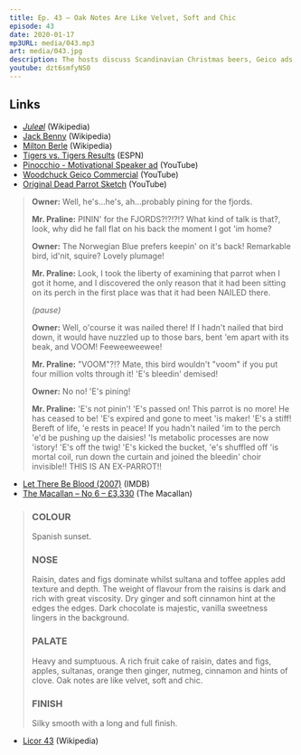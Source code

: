 ```yaml
---
title: Ep. 43 – Oak Notes Are Like Velvet, Soft and Chic
episode: 43
date: 2020-01-17
mp3URL: media/043.mp3
art: media/043.jpg
description: The hosts discuss Scandinavian Christmas beers, Geico ads involving Pinocchio and woodchucks, the Dead Parrot Sketch, expensive Macallan whisky, a Spanish liqueur, and the British Royal Family.
youtube: dzt6smfyNS0
---
```


## Links

- [_Juleøl_](https://en.wikipedia.org/wiki/Beer_in_Denmark#Julebryg) (Wikipedia)
- [Jack Benny](https://en.wikipedia.org/wiki/Jack_Benny) (Wikipedia)
- [Milton Berle](https://en.wikipedia.org/wiki/Milton_Berle) (Wikipedia)
- [Tigers vs. Tigers Results](https://www.espn.com/college-football/game?gameId=401135295) (ESPN)
- [Pinocchio - Motivational Speaker ad](https://www.youtube.com/watch?v=yBfB1-awRLM) (YouTube)
- [Woodchuck Geico Commercial](https://www.youtube.com/watch?v=CHfbLlcJMuA) (YouTube)
- [Original Dead Parrot Sketch](https://www.youtube.com/watch?v=vnciwwsvNcc) (YouTube)

> **Owner:** Well, he's...he's, ah...probably pining for the fjords.
>
> **Mr. Praline:** PININ' for the FJORDS?!?!?!? What kind of talk is that?, look, why did he fall flat on his back the moment I got 'im home?
>
> **Owner:** The Norwegian Blue prefers keepin' on it's back! Remarkable bird, id'nit, squire? Lovely plumage!
>
> **Mr. Praline:** Look, I took the liberty of examining that parrot when I got it home, and I discovered the only reason that it had been sitting on its perch in the first place was that it had been NAILED there.
>
> _(pause)_
>
> **Owner:** Well, o'course it was nailed there! If I hadn't nailed that bird down, it would have nuzzled up to those bars, bent 'em apart with its beak, and VOOM! Feeweeweewee!
>
> **Mr. Praline:** "VOOM"?!? Mate, this bird wouldn't "voom" if you put four million volts through it! 'E's bleedin' demised!
>
> **Owner:** No no! 'E's pining!
>
> **Mr. Praline:** 'E's not pinin'! 'E's passed on! This parrot is no more! He has ceased to be! 'E's expired and gone to meet 'is maker! 'E's a stiff! Bereft of life, 'e rests in peace! If you hadn't nailed 'im to the perch 'e'd be pushing up the daisies! 'Is metabolic processes are now 'istory! 'E's off the twig! 'E's kicked the bucket, 'e's shuffled off 'is mortal coil, run down the curtain and joined the bleedin' choir invisible!! THIS IS AN EX-PARROT!!

- [Let There Be Blood (2007)](https://www.imdb.com/title/tt0469494/) (IMDB)
- [The Macallan – No 6 – £3,330](https://www.themacallan.com/en/the-macallan-no6) (The Macallan)

> ### COLOUR
>
> Spanish sunset.
>
> ### NOSE
>
> Raisin, dates and figs dominate whilst sultana and toffee apples add texture and depth. The weight of flavour from the raisins is dark and rich with great viscosity. Dry ginger and soft cinnamon hint at the edges the edges. Dark chocolate is majestic, vanilla sweetness lingers in the background.
>
> ### PALATE
>
> Heavy and sumptuous. A rich fruit cake of raisin, dates and figs, apples, sultanas, orange then ginger, nutmeg, cinnamon and hints of clove. Oak notes are like velvet, soft and chic.
>
> ### FINISH
>
> Silky smooth with a long and full finish.

- [Licor 43](https://en.wikipedia.org/wiki/Licor_43) (Wikipedia)
